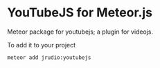 YouTubeJS for Meteor.js
================

Meteor package for youtubejs; a plugin for videojs.

To add it to your project

    meteor add jrudio:youtubejs
